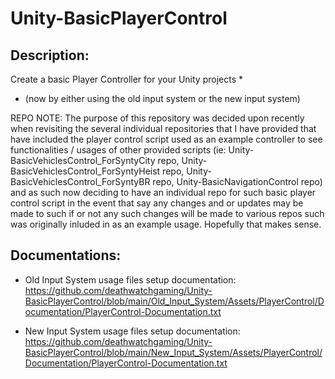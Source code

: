 # Unity-BasicPlayerControl

Description:
------------

Create a basic Player Controller for your Unity projects *

* (now by either using the old input system or the new input system)


REPO NOTE: The purpose of this repository was decided upon recently when
revisiting the several individual repositories that I have provided that have
included the player control script used as an example controller to see
functionalities / usages of other provided scripts
(ie: Unity-BasicVehiclesControl_ForSyntyCity repo,
Unity-BasicVehiclesControl_ForSyntyHeist repo,
Unity-BasicVehiclesControl_ForSyntyBR repo, Unity-BasicNavigationControl
repo) and as such now deciding to have an individual repo for such basic
player control script in the event that say any changes and or updates may be
made to such if or not any such changes will be made to various repos such
was originally inluded in as an example usage. Hopefully that makes sense. 

Documentations:
---------------

* Old Input System usage files setup documentation: https://github.com/deathwatchgaming/Unity-BasicPlayerControl/blob/main/Old_Input_System/Assets/PlayerControl/Documentation/PlayerControl-Documentation.txt

* New Input System usage files setup documentation: https://github.com/deathwatchgaming/Unity-BasicPlayerControl/blob/main/New_Input_System/Assets/PlayerControl/Documentation/PlayerControl-Documentation.txt